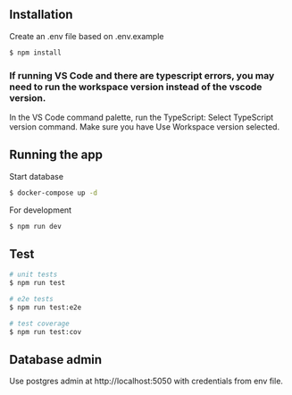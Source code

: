 ## Installation

Create an .env file based on .env.example

```bash
$ npm install
```

### If running VS Code and there are typescript errors, you may need to run the workspace version instead of the vscode version.
In the VS Code command palette, run the TypeScript: Select TypeScript version command. Make sure you have Use Workspace version selected.

## Running the app

Start database
```bash
$ docker-compose up -d
```

For development
```bash
$ npm run dev
```

## Test

```bash
# unit tests
$ npm run test

# e2e tests
$ npm run test:e2e

# test coverage
$ npm run test:cov
```

## Database admin

Use postgres admin at http://localhost:5050 with credentials from env file.
